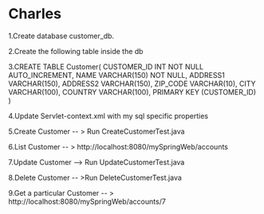 # Charles

1.Create database customer_db.

2.Create the following table inside the db

3.CREATE TABLE Customer( CUSTOMER_ID INT NOT NULL AUTO_INCREMENT, NAME VARCHAR(150) NOT NULL, ADDRESS1 VARCHAR(150), ADDRESS2 VARCHAR(150), ZIP_CODE VARCHAR(10), CITY VARCHAR(100), COUNTRY VARCHAR(100), PRIMARY KEY (CUSTOMER_ID) )

4.Update Servlet-context.xml with my sql specific properties

5.Create Customer -- > Run CreateCustomerTest.java

6.List Customer -- > http://localhost:8080/mySpringWeb/accounts

7.Update Customer --> Run UpdateCustomerTest.java

8.Delete Customer -- >Run DeleteCustomerTest.java

9.Get a particular Customer -- > http://localhost:8080/mySpringWeb/accounts/7
